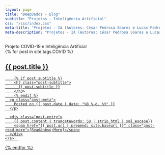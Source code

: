 ```yaml
---
layout: page
title: "DeepDados - Blog"
subtitle: "Projetos - Inteligência Artificial"
css: "/css/index.css"
meta-title: "Projetos - IA (Autores: César Pedrosa Soares e Lucas Pedrosa Soares"
meta-description: "Projetos - IA (Autores: César Pedrosa Soares e Lucas Pedrosa Soares"
---
```


<div class="list-filters">
  <span class="list-filter filter-selected">Projeto COVID-19 e Inteligência Artificial </span>
</div>

<div class="posts-list">
  {% for post in site.tags.COVID %}
  <article>
    <a class="post-preview" href="{{ post.url | prepend: site.baseurl }}">
	    <h2 class="post-title">{{ post.title }}</h2>
	
	    {% if post.subtitle %}
	    <h3 class="post-subtitle">
	      {{ post.subtitle }}
	    </h3>
	    {% endif %}
      <p class="post-meta">
        Posted on {{ post.date | date: "%B %-d, %Y" }}
      </p>

      <div class="post-entry">
        {{ post.content | truncatewords: 50 | strip_html | xml_escape}}
        <span href="{{ post.url | prepend: site.baseurl }}" class="post-read-more">[Read&nbsp;More]</span>
      </div>
    </a>  
   </article>
  {% endfor %}
</div>
